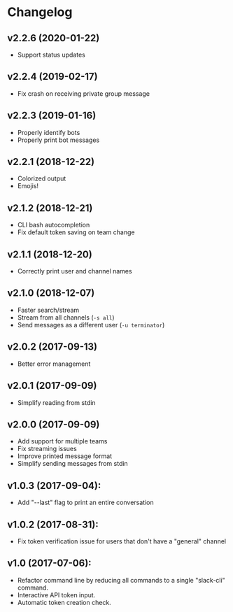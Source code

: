 # Changelog

## v2.2.6 (2020-01-22)

- Support status updates

## v2.2.4 (2019-02-17)

- Fix crash on receiving private group message

## v2.2.3 (2019-01-16)

- Properly identify bots
- Properly print bot messages

## v2.2.1 (2018-12-22)

- Colorized output
- Emojis!

## v2.1.2 (2018-12-21)

- CLI bash autocompletion
- Fix default token saving on team change

## v2.1.1 (2018-12-20)

- Correctly print user and channel names

## v2.1.0 (2018-12-07)

- Faster search/stream
- Stream from all channels (``-s all``)
- Send messages as a different user (``-u terminator``)

## v2.0.2 (2017-09-13)

- Better error management

## v2.0.1 (2017-09-09)

- Simplify reading from stdin

## v2.0.0 (2017-09-09)

- Add support for multiple teams
- Fix streaming issues
- Improve printed message format
- Simplify sending messages from stdin

## v1.0.3 (2017-09-04):

- Add "--last" flag to print an entire conversation

## v1.0.2 (2017-08-31):

- Fix token verification issue for users that don't have a "general" channel

## v1.0 (2017-07-06):

- Refactor command line by reducing all commands to a single "slack-cli" command.
- Interactive API token input.
- Automatic token creation check.
    

